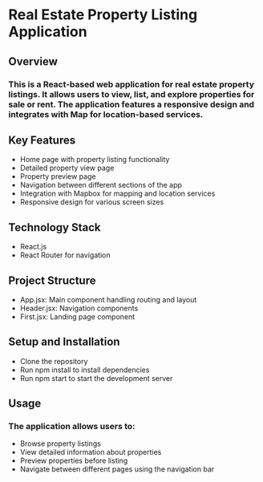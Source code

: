 # Real Estate Property Listing Application
## Overview
### This is a React-based web application for real estate property listings. It allows users to view, list, and explore properties for sale or rent. The application features a responsive design and integrates with Map for location-based services.

## Key Features

- Home page with property listing functionality
- Detailed property view page
- Property preview page
- Navigation between different sections of the app
- Integration with Mapbox for mapping and location services
- Responsive design for various screen sizes

## Technology Stack

- React.js
- React Router for navigation

## Project Structure

- App.jsx: Main component handling routing and layout
- Header.jsx: Navigation components
- First.jsx: Landing page component


## Setup and Installation

- Clone the repository
- Run npm install to install dependencies
- Run npm start to start the development server

## Usage
### The application allows users to:

- Browse property listings
- View detailed information about properties
- Preview properties before listing
- Navigate between different pages using the navigation bar

